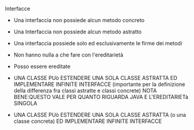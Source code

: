 Interfacce
- Una interfaccia non possiede alcun metodo concreto
- Una Interfaccia non possiede alcun metodo astratto
- Una interfaccia possiede solo ed esclusivamente le firme dei metodi
- Non hanno nulla a che fare con l'ereditarietà
- Posso essere ereditate
- UNA CLASSE PUò ESTENDERE UNA SOLA CLASSE ASTRATTA ED IMPLEMENTARE INFINITE INTERFACCE (importante per la definizione della differenza fra classi astratte e classi concrete)
NOTA BENE:QUESTO VALE PER QUANTO RIGUARDA JAVA E L'EREDITARIETà SINGOLA

-  UNA CLASSE PUò ESTENDERE UNA SOLA CLASSE ASTRATTA (o una classe concreta) ED IMPLEMENTARE INFINITE INTERFACCE